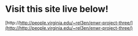 # Visit this site live below!

[http://http://people.virginia.edu/~rel3en/enwr-project-three/](http://http://people.virginia.edu/~rel3en/enwr-project-three/)